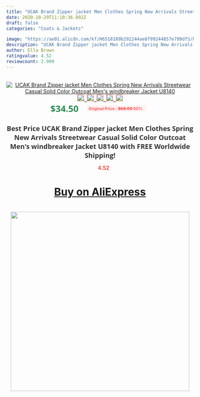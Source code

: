 ```yaml
---
title: "UCAK Brand Zipper jacket Men Clothes Spring New Arrivals Streetwear Casual Solid Color Outcoat Men's windbreaker Jacket U8140"
date: 2020-10-29T11:10:36.892Z
draft: false
categories: "Coats & Jackets"

image: "https://ae01.alicdn.com/kf/H6518189b292244ae8f99244857e799dfS/UCAK-Brand-Zipper-jacket-Men-Clothes-Spring-New-Arrivals-Streetwear-Casual-Solid-Color-Outcoat-Men-s.jpg"
description: "UCAK Brand Zipper jacket Men Clothes Spring New Arrivals Streetwear Casual Solid Color Outcoat Men's windbreaker Jacket U8140"
author: Ella Brown
ratingvalue: 4.52
reviewcount: 2.999
---
```

<br>
<div style="text-align: center;">
<a href="https://s.click.aliexpress.com/e/_9iqR81" target="_blank" rel="nofollow noopener noreferrer"><img alt="UCAK Brand Zipper jacket Men Clothes Spring New Arrivals Streetwear Casual Solid Color Outcoat Men's windbreaker Jacket U8140" class="magnifier-image" src="https://ae01.alicdn.com/kf/H6518189b292244ae8f99244857e799dfS/UCAK-Brand-Zipper-jacket-Men-Clothes-Spring-New-Arrivals-Streetwear-Casual-Solid-Color-Outcoat-Men-s.jpg_640x640.jpg">
<br>
<img style="border:1px solid salmon" src="https://ae01.alicdn.com/kf/H6518189b292244ae8f99244857e799dfS/UCAK-Brand-Zipper-jacket-Men-Clothes-Spring-New-Arrivals-Streetwear-Casual-Solid-Color-Outcoat-Men-s.jpg_120x120.jpg">&nbsp;&nbsp;<img style="border:1px solid salmon" src="https://ae01.alicdn.com/kf/H18f1103d9ecf4001855f5333e696e72a1/UCAK-Brand-Zipper-jacket-Men-Clothes-Spring-New-Arrivals-Streetwear-Casual-Solid-Color-Outcoat-Men-s.jpg_120x120.jpg">&nbsp;&nbsp;<img style="border:1px solid salmon" src="https://ae01.alicdn.com/kf/H49c66b20cdb14a60ad61a9f59941c434b/UCAK-Brand-Zipper-jacket-Men-Clothes-Spring-New-Arrivals-Streetwear-Casual-Solid-Color-Outcoat-Men-s.jpg_120x120.jpg">&nbsp;&nbsp;<img style="border:1px solid salmon" src="https://ae01.alicdn.com/kf/H47796e57e54a4c559bdda22b952cc349C/UCAK-Brand-Zipper-jacket-Men-Clothes-Spring-New-Arrivals-Streetwear-Casual-Solid-Color-Outcoat-Men-s.jpg_120x120.jpg">&nbsp;&nbsp;<img style="border:1px solid salmon" src="https://ae01.alicdn.com/kf/H681302bf524342d19cb2523be3397fdeX/UCAK-Brand-Zipper-jacket-Men-Clothes-Spring-New-Arrivals-Streetwear-Casual-Solid-Color-Outcoat-Men-s.jpg_120x120.jpg"></a></div><br0>
<div style="text-align: center;"><span style="background-color: white; border: 0px; box-sizing: border-box; color: seagreen; display: inline-block; font-family: &quot;open sans&quot; , &quot;arial&quot; , &quot;helvetica&quot; , sans-serif , &quot;heiti&quot;; font-size: 24px; font-stretch: inherit; font-weight: 700; line-height: inherit; margin: 0px 10px 0px 0px; padding: 0px; vertical-align: middle;">$34.50 </span>
<span style="background: rgb(255 , 241 , 241); border-radius: 3px; border: 0px; box-sizing: border-box; color: #ff4747; display: inline-block; font-family: inherit; font-size: 12px; font-stretch: inherit; font-style: inherit; font-variant: inherit; font-weight: 600; line-height: inherit; margin: 0px; padding: 2px 5px; transform: scale(0.9); vertical-align: middle;">Original Price : <b style="text-decoration: line-through;">$69.00 </b> 50%&nbsp;&nbsp;</span></div>
<h1 style="color: #333333; display: inline-block; font-family: &quot;open sans&quot; , &quot;arial&quot; , &quot;helvetica&quot; , sans-serif , &quot;heiti&quot;; font-size: 18px; font-stretch: inherit; font-weight: 700; text-align: center;">Best Price UCAK Brand Zipper jacket Men Clothes Spring New Arrivals Streetwear Casual Solid Color Outcoat Men's windbreaker Jacket U8140 with FREE Worldwide Shipping!</h1>
<div style="color: #ff4747; text-align: center;">
<img src="https://4.bp.blogspot.com/-M0ZcTcb-5uY/XleCXlxnR4I/AAAAAAAAAEc/OrjgMkXV1oMQFaCRZj5HQwOCBcu3w1FegCPcBGAYYCw/s1600/star.png" style="height: 15px;">&nbsp;<b>4.52</b></div>
<div class="button_cont" align="center"><a class="buynow_a" href="https://s.click.aliexpress.com/e/_9iqR81" target="_blank" rel="nofollow noopener noreferrer"><H1>Buy on AliExpress</H1></a></div><br>
<div class="separator" style="clear: both; text-align: center;">
<img src="https://lh3.googleusercontent.com/-pTy5HemUv9M/XlePHvY0dAI/AAAAAAAAAE4/0nX5iRUoIWY8eMW9Dpxeirr157OZliDIgCLcBGAsYHQ/s1600/badge.gif" width="480">
</div>
